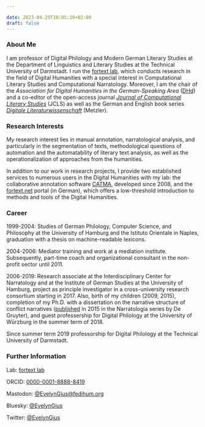 ```yaml
---

date: 2023-04-25T10:05:19+02:00
draft: false
---
```


### About Me

I am professor of Digital Philology and Modern German Literary Studies at the Department of Linguistics and Literary Studies at the Technical University of Darmstadt. I run the [fortext lab](https://fortext.org), which conducts research in the field of Digital Humanities with a special interest in Computational Literary Studies and Computational Narratology. Moreover, I am the chair of the *Association for Digital Humanities in the German-Speaking Area* ([DHd](https://dig-hum.de)) and a co-editor of the open-access journal [*Journal of Computational Literary Studies*](https://jcls.io) (JCLS) as well as the German and English book series [*Digitale Literaturwissenschaft*](https://www.springer.com/series/16777) (Metzler). 

### Research Interests

My research interest lies in manual annotation, narratological analysis, and particularly in the segmentation of texts, methodological questions of automation and the automatability of literary text analysis, as well as the operationalization of approaches from the humanities.

In addition to our work in research projects, I provide two established services to numerous users in the Digital Humanities with my lab: the collaborative annotation software [CATMA](https://catme.de/), developed since 2008, and the [fortext.net](https://fortext.net) portal (in German), which offers a low-threshold introduction to methods and tools of the Digital Humanities.



### Career


1999-2004: Studies of German Philology, Computer Science, and Philosophy at the University of Hamburg and the Istituto Orientale in Naples, graduation with a thesis on machine-readable lexicons.

2004-2006: Mediator training and work at a mediation institute. Subsequently, part-time coach and organizational consultant in the non-profit sector until 2011.

2006-2019: Research associate at the Interdisciplinary Center for Narratology and at the Institute of German Studies at the University of Hamburg, project as principle investigator in a cross-university research consortium starting in 2017. Also, birth of my children (2009, 2015), completion of my Ph.D. with a dissertation on the narrative structure of conflict narratives ([published]( https://doi.org/10.1515/9783110422405) in 2015 in the Narratologia series by De Gruyter), and guest professership for Digital Philology at the University of Würzburg in the summer term of 2018.

Since summer term 2019 professorship for Digital Philology at the Technical University of Darmstadt.


### Further Information 
Lab: [fortext lab](https://fortext.org)

ORCID: [0000-0001-8888-8419](http://orcid.org/0000-0001-8888-8419)

Mastodon: [@EvelynGius@fedihum.org](https://fedihum.org/@EvelynGius)

Bluesky: [@EvelynGius](https://bsky.app/profile/evelyngius.bsky.social)

Twitter: [@EvelynGius](https://twitter.com/EvelynGius)



